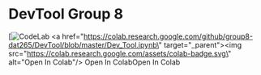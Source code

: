 # DevTool Group 8

[![CodeLab](https://colab.research.google.com/github/group8-dat265/DevTool/blob/master/Dev_Tool.ipynb)
<a href=\"https://colab.research.google.com/github/group8-dat265/DevTool/blob/master/Dev_Tool.ipynb\" target=\"_parent\"><img src=\"https://colab.research.google.com/assets/colab-badge.svg\" alt=\"Open In Colab\"/></a>
Open In ColabOpen In Colab
